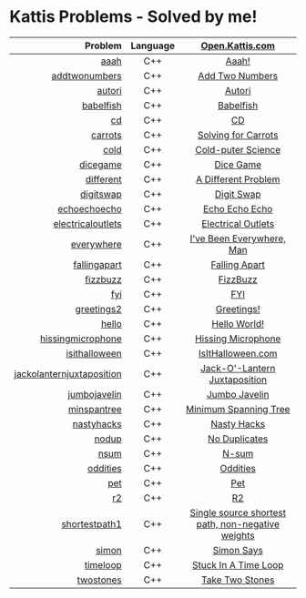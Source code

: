 # Kattis Problems - Solved by me!

| Problem | Language | [Open.Kattis.com](https://open.kattis.com/) |
|-----------:|:---------:|:------------:|
| [aaah](https://github.com/EvelioOrnelas/eornelas-Kattis/blob/master/Aaah.cpp)  | C++ | [Aaah!](https://open.kattis.com/problems/aaah)  |
| [addtwonumbers](https://github.com/EvelioOrnelas/eornelas-Kattis/blob/master/addtwonumbers.cpp)  | C++ | [Add Two Numbers](https://open.kattis.com/problems/addtwonumbers)  |
| [autori](https://github.com/EvelioOrnelas/eornelas-Kattis/blob/master/Autori.cpp)  | C++ | [Autori](https://open.kattis.com/problems/autori)  |
| [babelfish](https://github.com/EvelioOrnelas/eornelas-Kattis/blob/master/Babelfish.cpp)  | C++ | [Babelfish](https://open.kattis.com/problems/babelfish)  |
| [cd](https://github.com/EvelioOrnelas/eornelas-Kattis/blob/master/CD.cpp)  | C++ | [CD](https://open.kattis.com/problems/cd)  |
| [carrots](https://github.com/EvelioOrnelas/eornelas-Kattis/blob/master/Carrots.cpp)  | C++ | [Solving for Carrots](https://open.kattis.com/problems/carrots)  |
| [cold](https://github.com/EvelioOrnelas/eornelas-Kattis/blob/master/Cold.cpp)  | C++ | [Cold-puter Science](https://open.kattis.com/problems/cold)  |
| [dicegame](https://github.com/EvelioOrnelas/eornelas-Kattis/blob/master/dicegame.cpp)  | C++ | [Dice Game](https://open.kattis.com/problems/dicegame)  |
| [different](https://github.com/EvelioOrnelas/eornelas-Kattis/blob/master/Different.cpp)  | C++ | [A Different Problem](https://open.kattis.com/problems/different)  |
| [digitswap](https://github.com/EvelioOrnelas/eornelas-Kattis/blob/master/digitswap.cpp)  | C++ | [Digit Swap](https://open.kattis.com/problems/digitswap)  |
| [echoechoecho](https://github.com/EvelioOrnelas/eornelas-Kattis/blob/master/echoechoecho.cpp)  | C++ | [Echo Echo Echo](https://open.kattis.com/problems/echoechoecho)  |
| [electricaloutlets](https://github.com/EvelioOrnelas/eornelas-Kattis/blob/master/electricaloutlets.cpp)  | C++ | [Electrical Outlets](https://open.kattis.com/problems/electricaloutlets)  |
| [everywhere](https://github.com/EvelioOrnelas/eornelas-Kattis/blob/master/Everywhere.cpp)  | C++ | [I've Been Everywhere, Man](https://open.kattis.com/problems/everywhere)  |
| [fallingapart](https://github.com/EvelioOrnelas/eornelas-Kattis/blob/master/FallingApart.cpp)  | C++ | [Falling Apart](https://open.kattis.com/problems/fallingapart)  |
| [fizzbuzz](https://github.com/EvelioOrnelas/eornelas-Kattis/blob/master/FizzBuzz.cpp)  | C++ | [FizzBuzz](https://open.kattis.com/problems/fizzbuzz)  |
| [fyi](https://github.com/EvelioOrnelas/eornelas-Kattis/blob/master/fyi.cpp)  | C++ | [FYI](https://open.kattis.com/problems/fyi)  |
| [greetings2](https://github.com/EvelioOrnelas/eornelas-Kattis/blob/master/greetings2.cpp)  | C++ | [Greetings!](https://open.kattis.com/problems/greetings2)  |
| [hello](https://github.com/EvelioOrnelas/eornelas-Kattis/blob/master/HelloWorld.cpp)  | C++ | [Hello World!](https://open.kattis.com/problems/hello)  |
| [hissingmicrophone](https://github.com/EvelioOrnelas/eornelas-Kattis/blob/master/HissingMicrophone.cpp)  | C++ | [Hissing Microphone](https://open.kattis.com/problems/hissingmicrophone)  |
| [isithalloween](https://github.com/EvelioOrnelas/eornelas-Kattis/blob/master/IsItHalloween.cpp)  | C++ | [IsItHalloween.com](https://open.kattis.com/problems/isithalloween)  |
| [jackolanternjuxtaposition](https://github.com/EvelioOrnelas/eornelas-Kattis/blob/master/jackolanternjuxtaposition.cpp)  | C++ | [Jack-O'-Lantern Juxtaposition](https://open.kattis.com/problems/jackolanternjuxtaposition)  |
| [jumbojavelin](https://github.com/EvelioOrnelas/eornelas-Kattis/blob/master/jumbojavelin.cpp)  | C++ | [Jumbo Javelin](https://open.kattis.com/problems/jumbojavelin)  |
| [minspantree](https://github.com/EvelioOrnelas/eornelas-Kattis/blob/master/MinSpanTree.cpp)  | C++ | [Minimum Spanning Tree](https://open.kattis.com/problems/minspantree)  |
| [nastyhacks](https://github.com/EvelioOrnelas/eornelas-Kattis/blob/master/NastyHacks.cpp)  | C++ | [Nasty Hacks](https://open.kattis.com/problems/nastyhacks)  |
| [nodup](https://github.com/EvelioOrnelas/eornelas-Kattis/blob/master/Nodup.cpp)  | C++ | [No Duplicates](https://open.kattis.com/problems/nodup)  |
| [nsum](https://github.com/EvelioOrnelas/eornelas-Kattis/blob/master/nsum.cpp)  | C++ | [N-sum](https://open.kattis.com/problems/nsum)  |
| [oddities](https://github.com/EvelioOrnelas/eornelas-Kattis/blob/master/Oddities.cpp)  | C++ | [Oddities](https://open.kattis.com/problems/oddities)  |
| [pet](https://github.com/EvelioOrnelas/eornelas-Kattis/blob/master/pet.cpp)  | C++ | [Pet](https://open.kattis.com/problems/pet)  |
| [r2](https://github.com/EvelioOrnelas/eornelas-Kattis/blob/master/R2.cpp)  | C++ | [R2](https://open.kattis.com/problems/r2)  |
| [shortestpath1](https://github.com/EvelioOrnelas/eornelas-Kattis/blob/master/ShortestPath1.cpp)  | C++ | [Single source shortest path, non-negative weights](https://open.kattis.com/problems/shortestpath1)  |
| [simon](https://github.com/EvelioOrnelas/eornelas-Kattis/blob/master/Simon.cpp)  | C++ | [Simon Says](https://open.kattis.com/problems/simon)  |
| [timeloop](https://github.com/EvelioOrnelas/eornelas-Kattis/blob/master/StuckInATimeLoop.cpp)  | C++ | [Stuck In A Time Loop](https://open.kattis.com/problems/timeloop)  |
| [twostones](https://github.com/EvelioOrnelas/eornelas-Kattis/blob/master/TwoStones.cpp)  | C++ | [Take Two Stones](https://open.kattis.com/problems/twostones)  |